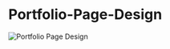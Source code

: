 # Portfolio-Page-Design

![Portfolio Page Design](/../screenshot/path/to/image.png?raw=true "Screenshot")
